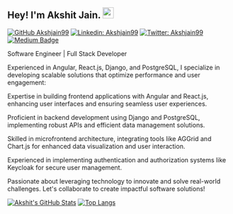## Hey! I'm Akshit Jain. <img src="https://media.giphy.com/media/hvRJCLFzcasrR4ia7z/giphy.gif" width="25px">

[![GitHub Akshjain99](https://img.shields.io/github/followers/Akshjain99?label=follow&style=social)](https://github.com/Akshjain99)
[![Linkedin: Akshjain99](https://img.shields.io/badge/-Akshit%20Jain-blue?style=flat-square&logo=Linkedin&logoColor=white&link=https://www.linkedin.com/in/Akshjain99/)](https://www.linkedin.com/in/Akshjain99/)
[![Twitter: Akshjain99](https://img.shields.io/twitter/follow/Akshjain99?style=social)](https://twitter.com/Akshjain99)
[![Medium Badge](https://img.shields.io/badge/-@Akshit%20Jain-black?style=flat-square&labelColor=000000&logo=Medium&link=https://medium.com/@Akshjain99)](https://medium.com/@Akshjain99)
  
Software Engineer | Full Stack Developer

Experienced in Angular, React.js, Django, and PostgreSQL, I specialize in developing scalable solutions that optimize performance and user engagement:

Expertise in building frontend applications with Angular and React.js, enhancing user interfaces and ensuring seamless user experiences.

Proficient in backend development using Django and PostgreSQL, implementing robust APIs and efficient data management solutions.

Skilled in microfrontend architecture, integrating tools like AGGrid and Chart.js for enhanced data visualization and user interaction.

Experienced in implementing authentication and authorization systems like Keycloak for secure user management.

Passionate about leveraging technology to innovate and solve real-world challenges. Let's collaborate to create impactful software solutions!


[![Akshit's GitHub Stats](https://github-readme-stats.vercel.app/api?username=Akshjain99&hide=issues&count_private=true&show_icons=true&theme=calm)](https://github.com/Akshjain99/github-readme-stats)
[![Top Langs](https://github-readme-stats.vercel.app/api/top-langs/?username=Akshjain99&layout=compact&theme=calm)](https://github.com/Akshjain99/github-readme-stats)


<!--
**Akshjain99/Akshjain99** is a ✨ _special_ ✨ repository because its `README.md` (this file) appears on your GitHub profile.

Here are some ideas to get you started:

- 🔭 I’m currently working on ...
- 🌱 I’m currently learning ...
- 👯 I’m looking to collaborate on ...
- 🤔 I’m looking for help with ...
- 💬 Ask me about ...
- 📫 How to reach me: ...
- 😄 Pronouns: ...
- ⚡ Fun fact: ...
-->
